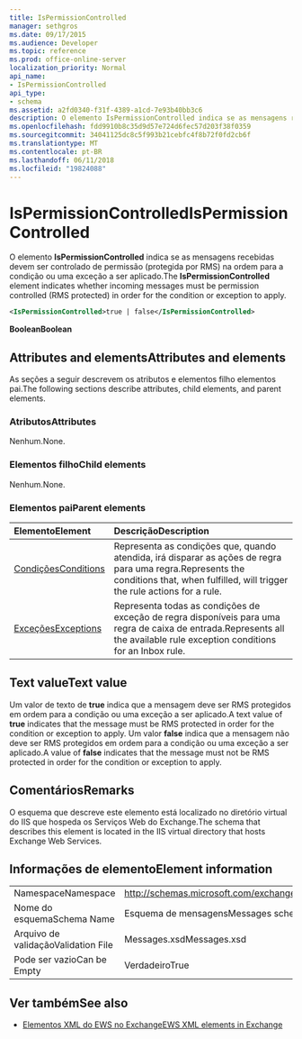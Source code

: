 ```yaml
---
title: IsPermissionControlled
manager: sethgros
ms.date: 09/17/2015
ms.audience: Developer
ms.topic: reference
ms.prod: office-online-server
localization_priority: Normal
api_name:
- IsPermissionControlled
api_type:
- schema
ms.assetid: a2fd0340-f31f-4389-a1cd-7e93b40bb3c6
description: O elemento IsPermissionControlled indica se as mensagens recebidas devem ser controlado de permissão (protegida por RMS) na ordem para a condição ou uma exceção a ser aplicado.
ms.openlocfilehash: fdd9910b8c35d9d57e724d6fec57d203f38f0359
ms.sourcegitcommit: 34041125dc8c5f993b21cebfc4f8b72f0fd2cb6f
ms.translationtype: MT
ms.contentlocale: pt-BR
ms.lasthandoff: 06/11/2018
ms.locfileid: "19824088"
---
```

# <a name="ispermissioncontrolled"></a><span data-ttu-id="9c82b-103">IsPermissionControlled</span><span class="sxs-lookup"><span data-stu-id="9c82b-103">IsPermissionControlled</span></span>

<span data-ttu-id="9c82b-104">O elemento **IsPermissionControlled** indica se as mensagens recebidas devem ser controlado de permissão (protegida por RMS) na ordem para a condição ou uma exceção a ser aplicado.</span><span class="sxs-lookup"><span data-stu-id="9c82b-104">The **IsPermissionControlled** element indicates whether incoming messages must be permission controlled (RMS protected) in order for the condition or exception to apply.</span></span> 
  
```XML
<IsPermissionControlled>true | false</IsPermissionControlled>
```

 <span data-ttu-id="9c82b-105">**Boolean**</span><span class="sxs-lookup"><span data-stu-id="9c82b-105">**Boolean**</span></span>
## <a name="attributes-and-elements"></a><span data-ttu-id="9c82b-106">Attributes and elements</span><span class="sxs-lookup"><span data-stu-id="9c82b-106">Attributes and elements</span></span>

<span data-ttu-id="9c82b-107">As seções a seguir descrevem os atributos e elementos filho elementos pai.</span><span class="sxs-lookup"><span data-stu-id="9c82b-107">The following sections describe attributes, child elements, and parent elements.</span></span>
  
### <a name="attributes"></a><span data-ttu-id="9c82b-108">Atributos</span><span class="sxs-lookup"><span data-stu-id="9c82b-108">Attributes</span></span>

<span data-ttu-id="9c82b-109">Nenhum.</span><span class="sxs-lookup"><span data-stu-id="9c82b-109">None.</span></span>
  
### <a name="child-elements"></a><span data-ttu-id="9c82b-110">Elementos filho</span><span class="sxs-lookup"><span data-stu-id="9c82b-110">Child elements</span></span>

<span data-ttu-id="9c82b-111">Nenhum.</span><span class="sxs-lookup"><span data-stu-id="9c82b-111">None.</span></span>
  
### <a name="parent-elements"></a><span data-ttu-id="9c82b-112">Elementos pai</span><span class="sxs-lookup"><span data-stu-id="9c82b-112">Parent elements</span></span>

|<span data-ttu-id="9c82b-113">**Elemento**</span><span class="sxs-lookup"><span data-stu-id="9c82b-113">**Element**</span></span>|<span data-ttu-id="9c82b-114">**Descrição**</span><span class="sxs-lookup"><span data-stu-id="9c82b-114">**Description**</span></span>|
|:-----|:-----|
|[<span data-ttu-id="9c82b-115">Condições</span><span class="sxs-lookup"><span data-stu-id="9c82b-115">Conditions</span></span>](conditions.md) <br/> |<span data-ttu-id="9c82b-116">Representa as condições que, quando atendida, irá disparar as ações de regra para uma regra.</span><span class="sxs-lookup"><span data-stu-id="9c82b-116">Represents the conditions that, when fulfilled, will trigger the rule actions for a rule.</span></span>  <br/> |
|[<span data-ttu-id="9c82b-117">Exceções</span><span class="sxs-lookup"><span data-stu-id="9c82b-117">Exceptions</span></span>](exceptions.md) <br/> |<span data-ttu-id="9c82b-118">Representa todas as condições de exceção de regra disponíveis para uma regra de caixa de entrada.</span><span class="sxs-lookup"><span data-stu-id="9c82b-118">Represents all the available rule exception conditions for an Inbox rule.</span></span>  <br/> |
   
## <a name="text-value"></a><span data-ttu-id="9c82b-119">Text value</span><span class="sxs-lookup"><span data-stu-id="9c82b-119">Text value</span></span>

<span data-ttu-id="9c82b-120">Um valor de texto de **true** indica que a mensagem deve ser RMS protegidos em ordem para a condição ou uma exceção a ser aplicado.</span><span class="sxs-lookup"><span data-stu-id="9c82b-120">A text value of **true** indicates that the message must be RMS protected in order for the condition or exception to apply.</span></span> <span data-ttu-id="9c82b-121">Um valor **false** indica que a mensagem não deve ser RMS protegidos em ordem para a condição ou uma exceção a ser aplicado.</span><span class="sxs-lookup"><span data-stu-id="9c82b-121">A value of **false** indicates that the message must not be RMS protected in order for the condition or exception to apply.</span></span> 
  
## <a name="remarks"></a><span data-ttu-id="9c82b-122">Comentários</span><span class="sxs-lookup"><span data-stu-id="9c82b-122">Remarks</span></span>

<span data-ttu-id="9c82b-123">O esquema que descreve este elemento está localizado no diretório virtual do IIS que hospeda os Serviços Web do Exchange.</span><span class="sxs-lookup"><span data-stu-id="9c82b-123">The schema that describes this element is located in the IIS virtual directory that hosts Exchange Web Services.</span></span>
  
## <a name="element-information"></a><span data-ttu-id="9c82b-124">Informações de elemento</span><span class="sxs-lookup"><span data-stu-id="9c82b-124">Element information</span></span>

|||
|:-----|:-----|
|<span data-ttu-id="9c82b-125">Namespace</span><span class="sxs-lookup"><span data-stu-id="9c82b-125">Namespace</span></span>  <br/> |http://schemas.microsoft.com/exchange/services/2006/messages  <br/> |
|<span data-ttu-id="9c82b-126">Nome do esquema</span><span class="sxs-lookup"><span data-stu-id="9c82b-126">Schema Name</span></span>  <br/> |<span data-ttu-id="9c82b-127">Esquema de mensagens</span><span class="sxs-lookup"><span data-stu-id="9c82b-127">Messages schema</span></span>  <br/> |
|<span data-ttu-id="9c82b-128">Arquivo de validação</span><span class="sxs-lookup"><span data-stu-id="9c82b-128">Validation File</span></span>  <br/> |<span data-ttu-id="9c82b-129">Messages.xsd</span><span class="sxs-lookup"><span data-stu-id="9c82b-129">Messages.xsd</span></span>  <br/> |
|<span data-ttu-id="9c82b-130">Pode ser vazio</span><span class="sxs-lookup"><span data-stu-id="9c82b-130">Can be Empty</span></span>  <br/> |<span data-ttu-id="9c82b-131">Verdadeiro</span><span class="sxs-lookup"><span data-stu-id="9c82b-131">True</span></span>  <br/> |
   
## <a name="see-also"></a><span data-ttu-id="9c82b-132">Ver também</span><span class="sxs-lookup"><span data-stu-id="9c82b-132">See also</span></span>



- [<span data-ttu-id="9c82b-133">Elementos XML do EWS no Exchange</span><span class="sxs-lookup"><span data-stu-id="9c82b-133">EWS XML elements in Exchange</span></span>](ews-xml-elements-in-exchange.md)

